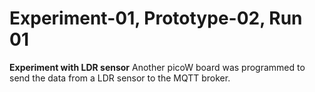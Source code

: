 # Experiment-01, Prototype-02, Run 01

 **Experiment with LDR sensor** 
 Another picoW board was programmed to send the data from a LDR sensor to the MQTT broker.